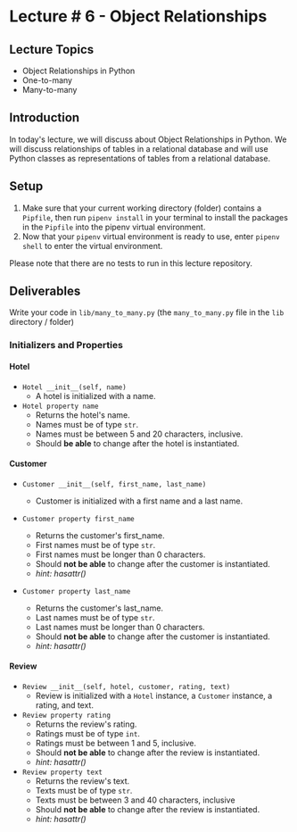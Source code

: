 # Lecture # 6 - Object Relationships

## Lecture Topics

- Object Relationships in Python
- One-to-many
- Many-to-many

## Introduction

In today's lecture, we will discuss about Object Relationships in Python. We will discuss relationships of tables in a relational database and will use Python classes as representations of tables from a relational database.

## Setup

1. Make sure that your current working directory (folder) contains a `Pipfile`, then run `pipenv install` in your terminal to install the packages in the `Pipfile` into the pipenv virtual environment.
2. Now that your `pipenv` virtual environment is ready to use, enter `pipenv shell` to enter the virtual environment.

Please note that there are no tests to run in this lecture repository.

## Deliverables

Write your code in `lib/many_to_many.py` (the `many_to_many.py` file in the `lib` directory / folder)

### Initializers and Properties

#### Hotel

- `Hotel __init__(self, name)`
  - A hotel is initialized with a name.
- `Hotel property name`
  - Returns the hotel's name.
  - Names must be of type `str`.
  - Names must be between 5 and 20 characters, inclusive.
  - Should **be able** to change after the hotel is instantiated.

#### Customer

- `Customer __init__(self, first_name, last_name)`
  - Customer is initialized with a first name and a last name.
- `Customer property first_name`
  - Returns the customer's first_name.
  - First names must be of type `str`.
  - First names must be longer than 0 characters.
  - Should **not be able** to change after the customer is instantiated.
  - _hint: hasattr()_

- `Customer property last_name`
  - Returns the customer's last_name.
  - Last names must be of type `str`.
  - Last names must be longer than 0 characters.
  - Should **not be able** to change after the customer is instantiated.
  - _hint: hasattr()_

#### Review

- `Review __init__(self, hotel, customer, rating, text)`
  - Review is initialized with a `Hotel` instance, a `Customer` instance, a rating, and
    text.
- `Review property rating`
  - Returns the review's rating.
  - Ratings must be of type `int`.
  - Ratings must be between 1 and 5, inclusive.
  - Should **not be able** to change after the review is instantiated.
  - _hint: hasattr()_
- `Review property text`
  - Returns the review's text.
  - Texts must be of type `str`.
  - Texts must be between 3 and 40 characters, inclusive
  - Should **not be able** to change after the review is instantiated.
  - _hint: hasattr()_